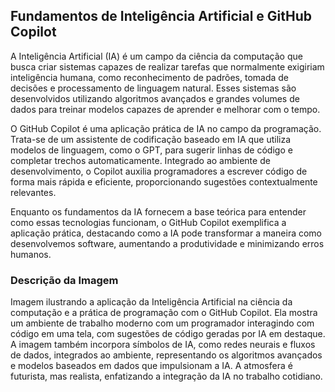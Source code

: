 ## Fundamentos de Inteligência Artificial e GitHub Copilot
A Inteligência Artificial (IA) é um campo da ciência da computação que busca criar sistemas capazes de realizar tarefas que normalmente exigiriam inteligência humana, como reconhecimento de padrões, tomada de decisões e processamento de linguagem natural. Esses sistemas são desenvolvidos utilizando algoritmos avançados e grandes volumes de dados para treinar modelos capazes de aprender e melhorar com o tempo.

O GitHub Copilot é uma aplicação prática de IA no campo da programação. Trata-se de um assistente de codificação baseado em IA que utiliza modelos de linguagem, como o GPT, para sugerir linhas de código e completar trechos automaticamente. Integrado ao ambiente de desenvolvimento, o Copilot auxilia programadores a escrever código de forma mais rápida e eficiente, proporcionando sugestões contextualmente relevantes.

Enquanto os fundamentos da IA fornecem a base teórica para entender como essas tecnologias funcionam, o GitHub Copilot exemplifica a aplicação prática, destacando como a IA pode transformar a maneira como desenvolvemos software, aumentando a produtividade e minimizando erros humanos.

### Descrição da Imagem
Imagem ilustrando a aplicação da Inteligência Artificial na ciência da computação e a prática de programação com o GitHub Copilot. Ela mostra um ambiente de trabalho moderno com um programador interagindo com código em uma tela, com sugestões de código geradas por IA em destaque. A imagem também incorpora símbolos de IA, como redes neurais e fluxos de dados, integrados ao ambiente, representando os algoritmos avançados e modelos baseados em dados que impulsionam a IA. A atmosfera é futurista, mas realista, enfatizando a integração da IA no trabalho cotidiano.
